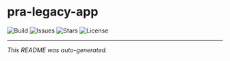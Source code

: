 # pra-legacy-app

![Build](https://github.com/dysshanks/pra-legacy-app/actions/workflows/readme-generator.yml/badge.svg)
![Issues](https://img.shields.io/github/issues/dysshanks/pra-legacy-app)
![Stars](https://img.shields.io/github/stars/dysshanks/pra-legacy-app)
![License](https://img.shields.io/github/license/dysshanks/pra-legacy-app)

---
*This README was auto-generated.*
